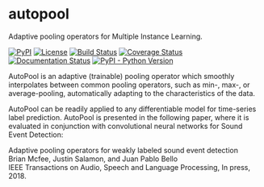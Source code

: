 # autopool
Adaptive pooling operators for Multiple Instance Learning.

[![PyPI](https://img.shields.io/pypi/v/autopool.svg)](https://pypi.python.org/pypi/autopool)
[![License](https://img.shields.io/github/license/mashape/apistatus.svg)](https://opensource.org/licenses/MIT)
[![Build Status](https://travis-ci.org/marl/autopool.svg?branch=master)](https://travis-ci.org/marl/autopool)
[![Coverage Status](https://coveralls.io/repos/github/marl/autopool/badge.svg?branch=master)](https://coveralls.io/github/marl/autopool?branch=master)
[![Documentation Status](https://readthedocs.org/projects/autopool/badge/?version=latest)](http://scaper.readthedocs.io/en/latest/?badge=latest)
[![PyPI - Python Version](https://img.shields.io/pypi/pyversions/autopool.svg)]()


AutoPool is an adaptive (trainable) pooling operator which smoothly interpolates between common pooling operators, such
as min-, max-, or average-pooling, automatically adapting to the characteristics of the data.

AutoPool can be readily applied to any differentiable model for time-series label prediction. AutoPool is presented in the following paper, where it is evaluated in conjunction with convolutional neural networks for Sound Event Detection:

Adaptive pooling operators for weakly labeled sound event detection<br/>
Brian Mcfee, Justin Salamon, and Juan Pablo Bello<br/>
IEEE Transactions on Audio, Speech and Language Processing, In press, 2018.



